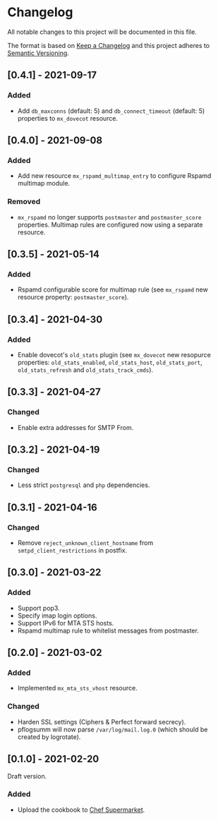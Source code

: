 # Changelog
All notable changes to this project will be documented in this file.

The format is based on [Keep a Changelog](http://keepachangelog.com/en/1.0.0/)
and this project adheres to [Semantic Versioning](http://semver.org/spec/v2.0.0.html).

## [0.4.1] - 2021-09-17

### Added
- Add `db_maxconns` (default: 5) and `db_connect_timeout` (default: 5) properties to `mx_dovecot` resource.

## [0.4.0] - 2021-09-08

### Added
- Add new resource `mx_rspamd_multimap_entry` to configure Rspamd multimap module.

### Removed
- `mx_rspamd` no longer supports `postmaster` and `postmaster_score` properties. Multimap rules are configured now using a separate resource.

## [0.3.5] - 2021-05-14
### Added
- Rspamd configurable score for multimap rule (see `mx_rspamd` new resource property: `postmaster_score`).

## [0.3.4] - 2021-04-30
### Added
- Enable dovecot's `old_stats` plugin (see `mx_dovecot` new resopurce properties: `old_stats_enabled`, `old_stats_host`, `old_stats_port`, `old_stats_refresh` and `old_stats_track_cmds`).

## [0.3.3] - 2021-04-27
### Changed
- Enable extra addresses for SMTP From.

## [0.3.2] - 2021-04-19
### Changed
- Less strict `postgresql` and `php` dependencies.

## [0.3.1] - 2021-04-16
### Changed
- Remove `reject_unknown_client_hostname` from `smtpd_client_restrictions` in postfix.

## [0.3.0] - 2021-03-22
### Added
- Support pop3.
- Specify imap login options.
- Support IPv6 for MTA STS hosts.
- Rspamd multimap rule to whitelist messages from postmaster.

## [0.2.0] - 2021-03-02

### Added
- Implemented `mx_mta_sts_vhost` resource.

### Changed
- Harden SSL settings (Ciphers & Perfect forward secrecy).
- pflogsumm will now parse `/var/log/mail.log.0` (which should be created by logrotate).

## [0.1.0] - 2021-02-20

Draft version.

### Added
- Upload the cookbook to [Chef Supermarket](https://supermarket.chef.io/cookbooks/mx).
